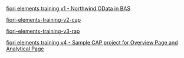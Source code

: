 [fiori elements training v1 - Northwind OData in BAS](https://github.com/alikapllan/fiori-elements-training-v1)

[fiori-elements-training-v2-cap](https://github.com/alikapllan/fiori-elements-training-v2-cap)

[fiori-elements-training-v3-rap](https://github.com/alikapllan/fiori-elements-training-v3-rap)

[fiori elements training v4 - Sample CAP project for Overview Page and Analytical Page](https://github.com/alikapllan/fiori-elements-training-v4-cap)
